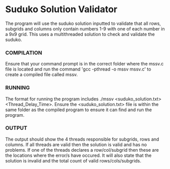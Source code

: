 # Suduko Solution Validator

The program will use the suduko solution inputted to validate that all rows, subgrids and columns
only contain numbers 1-9 with one of each number in a 9x9 grid. This uses a multithreaded solution
to check and validate the suduko.


### COMPILATION

Ensure that your command prompt is in the correct folder where the mssv.c file is located and
run the command 'gcc -pthread -o mssv mssv.c' to create a compiled file called mssv.

### RUNNING

The format for running the program includes ./mssv <suduko_solution.txt> <Thread_Delay_Time>.
Ensure the <suduko_solution.txt> file is within the same folder as the compiled program to ensure
it can find and run the program.

### OUTPUT

The output should show the 4 threads responsible for subgrids, rows and columns. If all threads are
valid then the solution is valid and has no problems. If one of the threads declares a row/col/subgrid
then these are the locations where the error/s have occured. It will also state that the 
solution is invalid and the total count of valid rows/cols/subgrids.
